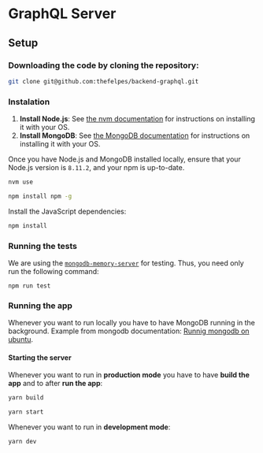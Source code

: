 # GraphQL Server

## Setup

### Downloading the code by cloning the repository:

```bash
git clone git@github.com:thefelpes/backend-graphql.git
```

### Instalation

1. **Install Node.js**: See [the nvm documentation](https://github.com/creationix/nvm) for instructions on installing it with your OS.
2. **Install MongoDB**: See [the MongoDB documentation](https://docs.mongodb.com/manual/installation/) for instructions on installing it with your OS.

Once you have Node.js and MongoDB installed locally, ensure that your Node.js version is `8.11.2`, and your npm is up-to-date.

```bash
nvm use
```

```bash
npm install npm -g
```

Install the JavaScript dependencies:

```bash
npm install
```

### Running the tests

We are using the [`mongodb-memory-server`](https://github.com/nodkz/mongodb-memory-server) for testing. Thus, you need only run the following command:

`npm run test`

### Running the app

Whenever you want to run locally you have to have MongoDB running in the background. Example from mongodb documentation: [Runnig mongodb on ubuntu](https://docs.mongodb.com/manual/tutorial/install-mongodb-on-ubuntu/#start-mongodb).

#### Starting the server

Whenever you want to run in **production mode** you have to have **build the app** and to after **run the app**:

```bash
yarn build
```

```bash
yarn start
```

Whenever you want to run in **development mode**:

```bash
yarn dev
```
